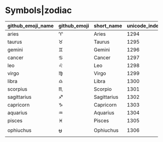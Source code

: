 # Symbols|zodiac

|github_emoji_name|github_emoji|short_name|unicode_index|
|---|---|---|---|
|aries|:aries:|Aries|1294|
|taurus|:taurus:|Taurus|1295|
|gemini|:gemini:|Gemini|1296|
|cancer|:cancer:|Cancer|1297|
|leo|:leo:|Leo|1298|
|virgo|:virgo:|Virgo|1299|
|libra|:libra:|Libra|1300|
|scorpius|:scorpius:|Scorpio|1301|
|sagittarius|:sagittarius:|Sagittarius|1302|
|capricorn|:capricorn:|Capricorn|1303|
|aquarius|:aquarius:|Aquarius|1304|
|pisces|:pisces:|Pisces|1305|
|ophiuchus|:ophiuchus:|Ophiuchus|1306|
